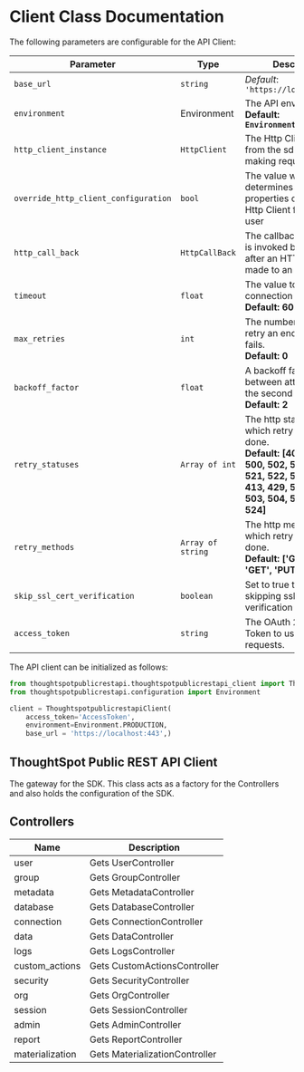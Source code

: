 
# Client Class Documentation

The following parameters are configurable for the API Client:

| Parameter | Type | Description |
|  --- | --- | --- |
| `base_url` | `string` | *Default*: `'https://localhost:443'` |
| `environment` | Environment | The API environment. <br> **Default: `Environment.PRODUCTION`** |
| `http_client_instance` | `HttpClient` | The Http Client passed from the sdk user for making requests |
| `override_http_client_configuration` | `bool` | The value which determines to override properties of the passed Http Client from the sdk user |
| `http_call_back` | `HttpCallBack` | The callback value that is invoked before and after an HTTP call is made to an endpoint |
| `timeout` | `float` | The value to use for connection timeout. <br> **Default: 60** |
| `max_retries` | `int` | The number of times to retry an endpoint call if it fails. <br> **Default: 0** |
| `backoff_factor` | `float` | A backoff factor to apply between attempts after the second try. <br> **Default: 2** |
| `retry_statuses` | `Array of int` | The http statuses on which retry is to be done. <br> **Default: [408, 413, 429, 500, 502, 503, 504, 521, 522, 524, 408, 413, 429, 500, 502, 503, 504, 521, 522, 524]** |
| `retry_methods` | `Array of string` | The http methods on which retry is to be done. <br> **Default: ['GET', 'PUT', 'GET', 'PUT']** |
| `skip_ssl_cert_verification` | `boolean` | Set to true to allow skipping ssl certificate verification |
| `access_token` | `string` | The OAuth 2.0 Access Token to use for API requests. |

The API client can be initialized as follows:

```python
from thoughtspotpublicrestapi.thoughtspotpublicrestapi_client import ThoughtspotpublicrestapiClient
from thoughtspotpublicrestapi.configuration import Environment

client = ThoughtspotpublicrestapiClient(
    access_token='AccessToken',
    environment=Environment.PRODUCTION,
    base_url = 'https://localhost:443',)
```

## ThoughtSpot Public REST API Client

The gateway for the SDK. This class acts as a factory for the Controllers and also holds the configuration of the SDK.

## Controllers

| Name | Description |
|  --- | --- |
| user | Gets UserController |
| group | Gets GroupController |
| metadata | Gets MetadataController |
| database | Gets DatabaseController |
| connection | Gets ConnectionController |
| data | Gets DataController |
| logs | Gets LogsController |
| custom_actions | Gets CustomActionsController |
| security | Gets SecurityController |
| org | Gets OrgController |
| session | Gets SessionController |
| admin | Gets AdminController |
| report | Gets ReportController |
| materialization | Gets MaterializationController |

